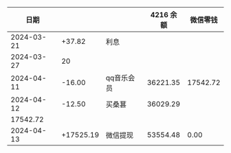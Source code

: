 
| 日期         |       |     | 4216 余额 | 微信零钱 |
| ---------------------- | ----- | --- | --- | ---- |
| 2024-03-21 | +37.82 | 利息  |
| 2024-03-27 | 20    |     |
| 2024-04-11 | -16.00 | qq音乐会员 | 36221.35 | 17542.72 |
| 2024-04-12 | -12.50 | 买桑葚 | 36029.29
17542.72 |
| 2024-04-13 | +17525.19 | 微信提现 | 53554.48 | 0.00 |
